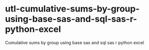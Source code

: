 # utl-cumulative-sums-by-group-using-base-sas-and-sql-sas-r-python-excel
Cumulative sums by group using base sas and sql sas r python excel
